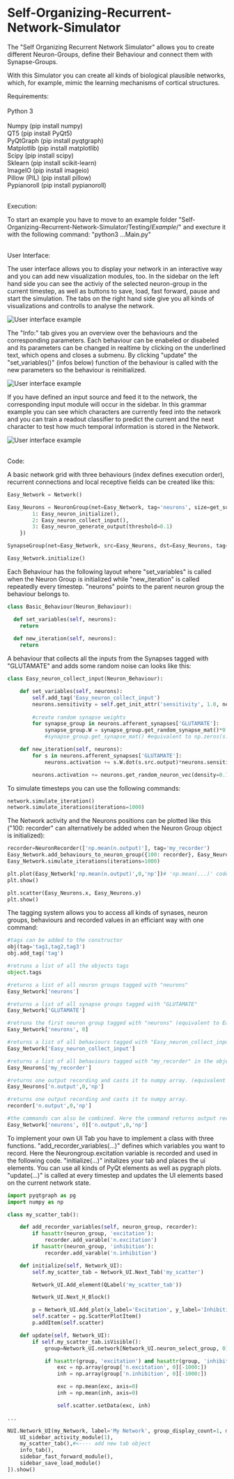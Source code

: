 # Self-Organizing-Recurrent-Network-Simulator
The "Self Organizing Recurrent Network Simulator" allows you to create different Neuron-Groups, define their Behaviour and connect them with Synapse-Groups.

With this Simulator you can create all kinds of biological plausible networks, which, for example, mimic the learning mechanisms of cortical structures.

Requirements:<br>
<br>
Python 3<br>
<br>
Numpy                   (pip install numpy)<br>
QT5                     (pip install PyQt5)<br>
PyQtGraph               (pip install pyqtgraph)<br>
Matplotlib              (pip install matplotlib)<br>
Scipy                   (pip install scipy)<br>
Sklearn                 (pip install scikit-learn)<br>
ImageIO                 (pip install imageio)<br>
Pillow (PIL)            (pip install pillow)<br>
Pypianoroll             (pip install pypianoroll)<br>
<br>

Execution:<br>

To start an example you have to move to an example folder "Self-Organizing-Recurrent-Network-Simulator/Testing/*Example*/" and execture it with the following command: "python3 ...Main.py"<br><br>

User Interface:<br>

The user interface allows you to display your network in an interactive way and you can add new visualization modules, too.
In the sidebar on the left hand side you can see the activiy of the selected neuron-group in the current timestep, as well as buttons to save, load, fast forward, pause and start the simulation. The tabs on the right hand side give you all kinds of visualizations and controlls to analyse the network.

![User interface example](https://raw.githubusercontent.com/gitmv/Self-Organizing-Recurrent-Network-Simulator/Images/simple_UI_1.png)

The "Info:" tab gives you an overview over the behaviours and the corresponding parameters. Each behaviour can be enabeled or disabeled and its parameters can be changed in realtime by clicking on the underlined text, which opens and closes a submenu. By clicking "update" the "set_variables()" (infos below) function of the behaviour is called with the new parameters so the behaviour is reinitialized.

![User interface example](https://raw.githubusercontent.com/gitmv/Self-Organizing-Recurrent-Network-Simulator/Images/UI_Info_Tab.png)

If you have defined an input source and feed it to the network, the corresponding input module will occur in the sidebar. In this grammar example you can see which characters are currently feed into the network and you can train a readout classifier to predict the current and the next character to test how much temporal information is stored in the Network.

![User interface example](https://raw.githubusercontent.com/gitmv/Self-Organizing-Recurrent-Network-Simulator/Images/UI_Grammar.png)


<br>Code:<br>

A basic network grid with three behaviours (index defines execution order), recurrent connections and local receptive fields can be created like this:

```python
Easy_Network = Network()

Easy_Neurons = NeuronGroup(net=Easy_Network, tag='neurons', size=get_squared_dim(number_of_neurons), behaviour={
        1: Easy_neuron_initialize(),
        2: Easy_neuron_collect_input(),
        3: Easy_neuron_generate_output(threshold=0.1)
    })

SynapseGroup(net=Easy_Network, src=Easy_Neurons, dst=Easy_Neurons, tag='GLUTAMATE', connectivity='(s_id!=d_id)*in_box(10)')

Easy_Network.initialize()
```

Each Behaviour has the following layout where "set_variables" is called when the Neuron Group is initialized while "new_iteration" is called repeatedly every timestep. "neurons" points to the parent neuron group the behaviour belongs to.

```python
class Basic_Behaviour(Neuron_Behaviour):

  def set_variables(self, neurons):
    return
    
  def new_iteration(self, neurons):
    return
```

A behaviour that collects all the inputs from the Synapses tagged with "GLUTAMATE" and adds some random noise can looks like this:

```python
class Easy_neuron_collect_input(Neuron_Behaviour):

    def set_variables(self, neurons):
        self.add_tag('Easy_neuron_collect_input')
        neurons.sensitivity = self.get_init_attr('sensitivity', 1.0, neurons)
        
        #create random synapse weights
        for synapse_group in neurons.afferent_synapses['GLUTAMATE']:
            synapse_group.W = synapse_group.get_random_synapse_mat()*0.0001
            #synapse_group.get_synapse_mat() #equivalent to np.zeros(s.get_synapse_mat_dim())

    def new_iteration(self, neurons):
        for s in neurons.afferent_synapses['GLUTAMATE']:
            neurons.activation += s.W.dot(s.src.output)*neurons.sensitivity

        neurons.activation += neurons.get_random_neuron_vec(density=0.1)
```

To simulate timesteps you can use the following commands:
```python
network.simulate_iteration()
network.simulate_iterations(iterations=1000)
```

The Network activity and the Neurons positions can be plotted like this ("100: recorder" can alternatively be added when the Neuron Group object is initialized):

```python
recorder=NeuronRecorder(['np.mean(n.output)'], tag='my_recorder')
Easy_Network.add_behaviours_to_neuron_group({100: recorder}, Easy_Neurons)
Easy_Network.simulate_iterations(iterations=1000)

plt.plot(Easy_Network['np.mean(n.output)',0,'np'])# 'np.mean(...)' code is also used as a tag
plt.show()

plt.scatter(Easy_Neurons.x, Easy_Neurons.y)
plt.show()
```

The tagging system allows you to access all kinds of synases, neuron groups, behaviours and recorded values in an efficiant way with one  command:

```python
#tags can be added to the constructor
obj(tag='tag1,tag2,tag3')
obj.add_tag('tag')

#retruns a list of all the objects tags
object.tags

#returns a list of all neuron groups tagged with "neurons"
Easy_Network['neurons']   

#returns a list of all synapse groups tagged with "GLUTAMATE"
Easy_Network['GLUTAMATE'] 

#retruns the first neuron group tagged with "neurons" (equivalent to Easy_Network['neurons'][0])
Easy_Network['neurons', 0] 

#returns a list of all behaviours tagged with "Easy_neuron_collect_input" from all neuron groups
Easy_Network['Easy_neuron_collect_input'] 

#returns a list of all behaviours tagged with "my_recorder" in the object Easy_Neurons
Easy_Neurons['my_recorder']

#returns one output recording and casts it to numpy array. (equivalent to np.array(Easy_Network.NeuronGroups[0].behaviour[100].variables['n.output']))
Easy_Neurons['n.output',0,'np']

#returns one output recording and casts it to numpy array.
recorder['n.output',0,'np']

#the commands can also be combined. Here the command returns output recording of the neuron group tagged with "neurons" and casts it to an numpy array.
Easy_Network['neurons', 0]['n.output',0,'np'] 
```

To implement your own UI Tab you have to implement a class with three functions.
"add_recorder_variables(...)" defines which variables you want to record. Here the Neurongroup.excitation variable is recorded and used in the following code. 
"initialize(...)" initalizes your tab and places the ui elements. You can use all kinds of PyQt elements as well as pygraph plots.
"update(...)" is called at every timestep and updates the UI elements based on the current network state.

```python
import pyqtgraph as pg
import numpy as np

class my_scatter_tab():

    def add_recorder_variables(self, neuron_group, recorder):
        if hasattr(neuron_group, 'excitation'):
            recorder.add_varable('n.excitation')
        if hasattr(neuron_group, 'inhibition'):
            recorder.add_varable('n.inhibition')

    def initialize(self, Network_UI):
        self.my_scatter_tab = Network_UI.Next_Tab('my_scatter')

        Network_UI.Add_element(QLabel('my_scatter_tab'))

        Network_UI.Next_H_Block()

        p = Network_UI.Add_plot(x_label='Excitation', y_label='Inhibition')
        self.scatter = pg.ScatterPlotItem()
        p.addItem(self.scatter)

    def update(self, Network_UI):
        if self.my_scatter_tab.isVisible():
            group=Network_UI.network[Network_UI.neuron_select_group, 0]

            if hasattr(group, 'excitation') and hasattr(group, 'inhibition'):
                exc = np.array(group['n.excitation', 0][-1000:])
                inh = np.array(group['n.inhibition', 0][-1000:])

                exc = np.mean(exc, axis=0)
                inh = np.mean(inh, axis=0)

                self.scatter.setData(exc, inh)

...

NUI.Network_UI(my_Network, label='My Network', group_display_count=1, modules=[
    UI_sidebar_activity_module(1),
    my_scatter_tab(),#<---- add new tab object
    info_tab(),
    sidebar_fast_forward_module(),
    sidebar_save_load_module()
]).show()

```
